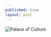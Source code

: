 ```yaml
---
published: true
layout: post
---
```

![Palace of Culture]({{site.baseurl}}/m.3644_palace-of-culture-and-science.jpg)
